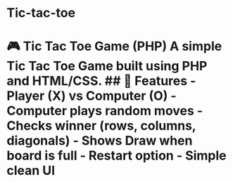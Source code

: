 # Tic-tac-toe
# 🎮 Tic Tac Toe Game (PHP)  A simple **Tic Tac Toe Game** built using **PHP** and HTML/CSS.  ## 🚀 Features - Player (X) vs Computer (O) - Computer plays random moves - Checks winner (rows, columns, diagonals) - Shows Draw when board is full - Restart option - Simple clean UI  ## 
